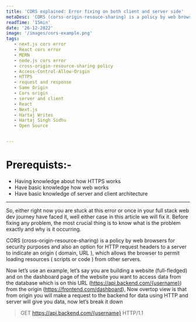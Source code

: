 ```yaml
---
title: 'CORS explained: Error fixing on both client and server side'
metaDesc: 'CORS (corss-origin-resouce-sharing) is a policy by web browsers for security purposes and also a option for HTTP request headers to a server to indicate an origin ( domain, URL ), which allows browser to permit loading resources ( scripts  or code ) from other servers '
readTime: '15min'
date: '26-12-2022'
image: '/images/cors-example.png'
tags: 
   - next.js cors error
   - React cors error
   - MERN
   - node.js cors error
   - cross-origin-resource-sharing policy
   - Access-Control-Allow-Origin 
   - HTTPS
   - request and response
   - Same Origin
   - Cors origin
   - server and client
   - React
   - Next.js 
   - Hartaj Writes
   - Hartaj Singh Sidhu
   - Open Source


--- 
```


# Prerequists:-
 + Having knowledge about how HTTPS works 
 + Have basic knowledge how web works
 + Have basic knowledge of server and client architecture 


___



So, either right now you are stuck at this error or once in your full stack web dev journey have faced it, well either case in this article we will fix it.
Before fixing any problem, the most crucial thing is to know what is the problem exactly and why is it occurring.

CORS (cross-origin-resource-sharing) is a policy by web browsers for security purposes and also an option for HTTP request headers to a server to indicate an origin ( domain, URL ), which allows the browser to permit loading resources ( scripts or code ) from other servers.

Now let’s use an example, let’s say you are building a website (full-fledged) and on the dashboard page of the website you want to access data from the database which is on this URL (https://api.backend.com/{username}) from the origin (https://frontend.com/dashboard), Now overtop view is that from origin you will make a request to the backend for data using HTTP and server will give you data, now let’s break it down
 


>GET https://api.backend.com/{username} HTTP/1.1
